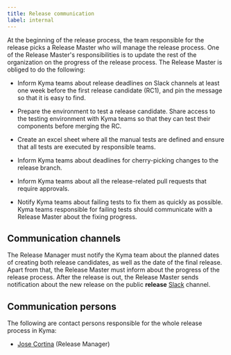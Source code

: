 ```yaml
---
title: Release communication
label: internal
---
```


At the beginning of the release process, the team responsible for the release picks a Release Master who will manage the release process. One of the Release Master's responsibilities is to update the rest of the organization on the progress of the release process. The Release Master is obliged to do the following:

- Inform Kyma teams about release deadlines on Slack channels at least one week before the first release candidate (RC1), and pin the message so that it is easy to find.

- Prepare the environment to test a release candidate. Share access to the testing environment with Kyma teams so that they can test their components before merging the RC.

- Create an excel sheet where all the manual tests are defined and ensure that all tests are executed by responsible teams.

- Inform Kyma teams about deadlines for cherry-picking changes to the release branch.

- Inform Kyma teams about all the release-related pull requests that require approvals.

- Notify Kyma teams about failing tests to fix them as quickly as possible. Kyma teams responsible for failing tests should communicate with a Release Master about the fixing progress.

## Communication channels

The Release Manager must notify the Kyma team about the planned dates of creating both release candidates, as well as the date of the final release. Apart from that, the Release Master must inform about the progress of the release process. After the release is out, the Release Master sends notification about the new release on the public **release** [Slack](http://slack.kyma-project.io/) channel.

## Communication persons

The following are contact persons responsible for the whole release process in Kyma:

- [Jose Cortina](https://github.com/jose-cortina) (Release Manager)
